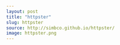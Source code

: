 ```yaml
---
layout: post
title: "httpster"
slug: httpster
source: http://simbco.github.io/httpster/
image: httpster.png
---
```


